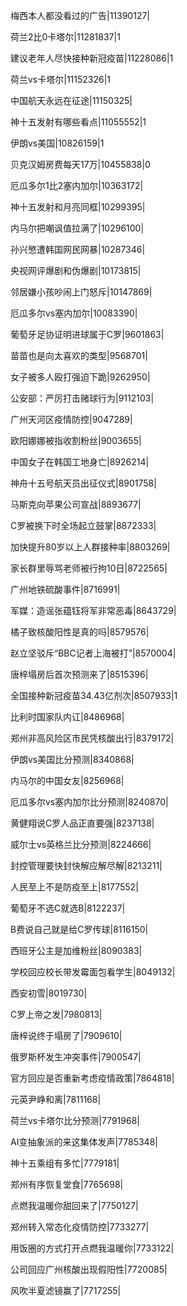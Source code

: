 梅西本人都没看过的广告|11390127|

荷兰2比0卡塔尔|11281837|1

建议老年人尽快接种新冠疫苗|11228086|1

荷兰vs卡塔尔|11152326|1

中国航天永远在征途|11150325|

神十五发射有哪些看点|11055552|1

伊朗vs美国|10826159|1

贝克汉姆房费每天17万|10455838|0

厄瓜多尔1比2塞内加尔|10363172|

神十五发射和月亮同框|10299395|

内马尔把嘲讽值拉满了|10296100|

孙兴慜遭韩国网民网暴|10287346|

央视网评爆剧和伪爆剧|10173815|

邻居嫌小孩吵闹上门怒斥|10147869|

厄瓜多尔vs塞内加尔|10083390|

葡萄牙足协证明进球属于C罗|9601863|

苗苗也是向太喜欢的类型|9568701|

女子被多人殴打强迫下跪|9262950|

公安部：严厉打击赌球行为|9112103|

广州天河区疫情防控|9047289|

欧阳娜娜被指收割粉丝|9003655|

中国女子在韩国工地身亡|8926214|

神舟十五号航天员出征仪式|8901758|

马斯克向苹果公司宣战|8893677|

C罗被换下时全场起立鼓掌|8872333|

加快提升80岁以上人群接种率|8803269|

家长群里辱骂老师被行拘10日|8722565|

广州地铁硫酸事件|8716991|

军媒：造谣张蕴钰将军非常恶毒|8643729|

橘子致核酸阳性是真的吗|8579576|

赵立坚驳斥“BBC记者上海被打”|8570004|

唐梓塌房后首次预测来了|8515396|

全国接种新冠疫苗34.43亿剂次|8507933|1

比利时国家队内讧|8486968|

郑州非高风险区市民凭核酸出行|8379172|

伊朗vs美国比分预测|8340868|

内马尔的中国女友|8256968|

厄瓜多尔vs塞内加尔比分预测|8240870|

黄健翔说C罗人品正直要强|8237138|

威尔士vs英格兰比分预测|8224666|

封控管理要快封快解应解尽解|8213211|

人民至上不是防疫至上|8177552|

葡萄牙不选C就选B|8122237|

B费说自己就是给C罗传球|8116150|

西班牙公主是加维粉丝|8090383|

学校回应校长带发霉面包看学生|8049132|

西安初雪|8019730|

C罗上帝之发|7980813|

唐梓说终于塌房了|7909610|

俄罗斯杯发生冲突事件|7900547|

官方回应是否重新考虑疫情政策|7864818|

元英尹峥和离|7811168|

荷兰vs卡塔尔比分预测|7791968|

AI变抽象派的来这集体发声|7785348|

神十五乘组有多忙|7779181|

郑州有序恢复堂食|7765698|

点燃我温暖你甜回来了|7750127|

郑州转入常态化疫情防控|7733277|

用饭圈的方式打开点燃我温暖你|7733122|

公司回应广州核酸出现假阳性|7720085|

风吹半夏滤镜赢了|7717255|

